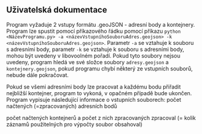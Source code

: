 ## **Uživatelská dokumentace**

Program vyžaduje 2 vstupy formátu .geoJSON - adresní body a kontejnery. Program lze spustit pomocí příkazového řádku pomocí příkazu `python <NázevProgramu.py> -a <názevVstupníhoSouboruAdres.geojson> -k <názevVstupníhoSouboruAdres.geojson>`. Parametr `-a` se vztahuje k souboru s adresními body, parametr `-k` se vztahuje k souboru s adresními body, mohou být uvedeny v libovoolném pořadí. Pokud tyto soubory nejsou uvedeny, program hledá ve své složce soubory `adresy.geojson` a `kontejnery.geojson`, pokud programu chybí některý ze vstupních souborů, nebude dále pokračovat.

Pokud se všemi adresními body lze pracovat a každému bodu přiřadit nejbližší kontejner, program to vykoná, v opačném případě bude ukončen. Program vypisuje následující informace o vstupních souborech:
počet načtených (=zpracovaných) adresních bodů

počet načtených kontejnerů a počet z nich zpracovaných zpracoval (= kolik záznamů použitelných pro výpočty soubor obsahoval)
